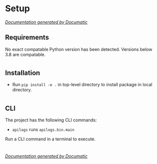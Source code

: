 # Setup

[_Documentation generated by Documatic_](https://www.documatic.com)

<!---Documatic-section-Requirements-start--->
## Requirements

No exact compatable Python version has been detected.
Versions below 3.8 are compatable.

# #
<!---Documatic-section-Requirements-end--->

<!---Documatic-section-Installation-start--->
## Installation

* Run `pip install -e .` in top-level directory to
install package in local directory.

# #
<!---Documatic-section-Installation-end--->

<!---Documatic-section-CLI-start--->
## CLI

The project has the following CLI commands:

* `apilogs` runs `apilogs.bin.main`

Run a CLI command in a terminal to execute.

# #
<!---Documatic-section-CLI-end--->

[_Documentation generated by Documatic_](https://www.documatic.com)